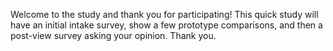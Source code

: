 Welcome to the study and thank you for participating! This quick study will have an
initial intake survey, show a few prototype comparisons, and then a post-view survey 
asking your opinion. Thank you.
